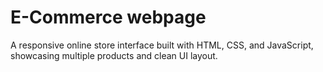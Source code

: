 # E-Commerce webpage
A responsive online store interface built with HTML, CSS, and JavaScript, showcasing multiple products and clean UI layout.
